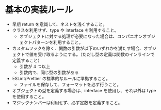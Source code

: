 # 基本の実装ルール

- 早期 return を意識して、ネストを浅くすること。
- クラスを利用せず、type や interface を利用すること。
  - オブジェクトに対する処理が必要になった場合は、コンパニオンオブジェクトパターンを利用すること。
- カスタムフックを除く、関数の引数が以下のいずれかを満たす場合、オブジェクトで値を受け取るようにする。（ただし型の定義は関数のインラインで定義すること）
  - 引数が 4 つ以上
  - 引数内で、同じ型の引数がある
- ESLint/Prettier の標準的なルールに準拠すること。
  - ファイルを保存して、フォーマットを必ず行うこと。
- オブジェクトの型を定義する場合は、interface を使用し、それ以外は type を使用すること。
- マジックナンバーは利用せず、必ず定数を定義すること。
